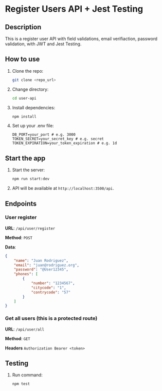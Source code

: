 # Register Users API + Jest Testing

## Description
This is a register user API with field validations, email verifiaction, password validation, with JWT and Jest Testing.

## How to use

1. Clone the repo:
    ```bash
    git clone <repo_url>
    ```
2. Change directory:
    ```bash
    cd user-api
    ```
3. Install dependencies:
    ```bash
    npm install
    ```
4. Set up your .env file:
    ```plaintext
    DB_PORT=your_port # e.g. 3000
    TOKEN_SECRET=your_secret_key # e.g. secret
    TOKEN_EXPIRATION=your_token_expiration # e.g. 1d
    ```

## Start the app

1. Start the server:
    ```bash
    npm run start:dev
    ```

2. API will be available at `http://localhost:3500/api`.

## Endpoints

### User register

**URL**: `/api/user/register`

**Method**: `POST`

**Data**:
```json
{
    "name": "Juan Rodriguez",
    "email": "juan@rodriguez.org",
    "password": "@User12345",
    "phones": [
        {
            "number": "1234567",
            "citycode": "1",
            "contrycode": "57"
        }
    ]
}
```

### Get all users (this is a protected route)

**URL**: `/api/user/all`

**Method**: `GET`

**Headers** `Authorization Bearer <token>`

## Testing
1. Run command:
    ```bash
    npm test
    ```